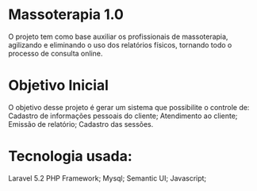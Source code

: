 # Massoterapia 1.0
O projeto tem como base auxiliar os profissionais de massoterapia, 
agilizando e eliminando o uso dos relatórios físicos, 
tornando todo o processo de consulta online.

# Objetivo Inicial
O objetivo desse projeto é gerar um sistema que possibilite o controle de:
Cadastro de informações pessoais do cliente;
Atendimento ao cliente;
Emissão de relatório;
Cadastro das sessões.

# Tecnologia usada:
Laravel 5.2 PHP Framework;
Mysql;
Semantic UI;
Javascript;